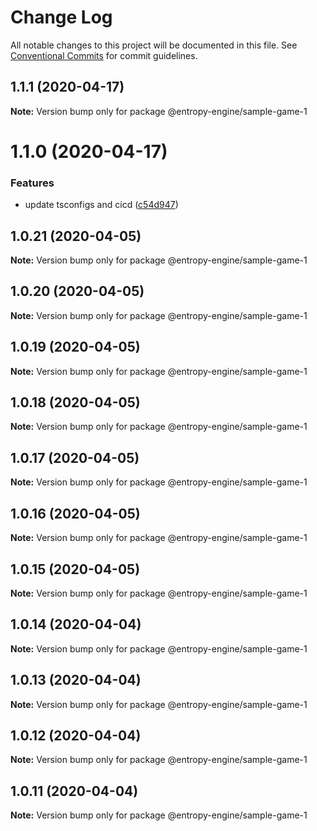 # Change Log

All notable changes to this project will be documented in this file.
See [Conventional Commits](https://conventionalcommits.org) for commit guidelines.

## 1.1.1 (2020-04-17)

**Note:** Version bump only for package @entropy-engine/sample-game-1





# 1.1.0 (2020-04-17)


### Features

* update tsconfigs and cicd ([c54d947](https://github.com/rob893/Entropy-Game-Engine/commit/c54d9477dfda9480edc80cdd589059c0987642d1))





## 1.0.21 (2020-04-05)

**Note:** Version bump only for package @entropy-engine/sample-game-1





## 1.0.20 (2020-04-05)

**Note:** Version bump only for package @entropy-engine/sample-game-1





## 1.0.19 (2020-04-05)

**Note:** Version bump only for package @entropy-engine/sample-game-1





## 1.0.18 (2020-04-05)

**Note:** Version bump only for package @entropy-engine/sample-game-1





## 1.0.17 (2020-04-05)

**Note:** Version bump only for package @entropy-engine/sample-game-1





## 1.0.16 (2020-04-05)

**Note:** Version bump only for package @entropy-engine/sample-game-1





## 1.0.15 (2020-04-05)

**Note:** Version bump only for package @entropy-engine/sample-game-1





## 1.0.14 (2020-04-04)

**Note:** Version bump only for package @entropy-engine/sample-game-1





## 1.0.13 (2020-04-04)

**Note:** Version bump only for package @entropy-engine/sample-game-1





## 1.0.12 (2020-04-04)

**Note:** Version bump only for package @entropy-engine/sample-game-1





## 1.0.11 (2020-04-04)

**Note:** Version bump only for package @entropy-engine/sample-game-1
